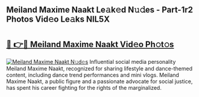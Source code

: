 ## Meiland Maxime Naakt Le𝚊k𝚎d N𝚞𝚍es - Part-1r2 Photos Vid𝚎o Le𝚊ks NlL5X

# <h2><a href="http://fb1t9tk.evod.top/?m=Meiland+Maxime+Naakt">🔗 👉🔴 Meiland Maxime Naakt Vid𝚎o Ph𝚘t𝚘s</a></h2>

[![Meiland Maxime Naakt N𝚞d𝚎s](https://i.imgur.com/8V9OHl7.gif)](http://fb1t9tk.evod.top/?m=Meiland+Maxime+Naakt)
Influential social media personality Meiland Maxime Naakt, recognized for sharing lifestyle and dance-themed content, including dance trend performances and mini vlogs. Meiland Maxime Naakt, a public figure and a passionate advocate for social justice, has spent his career fighting for the rights of the marginalized. 
